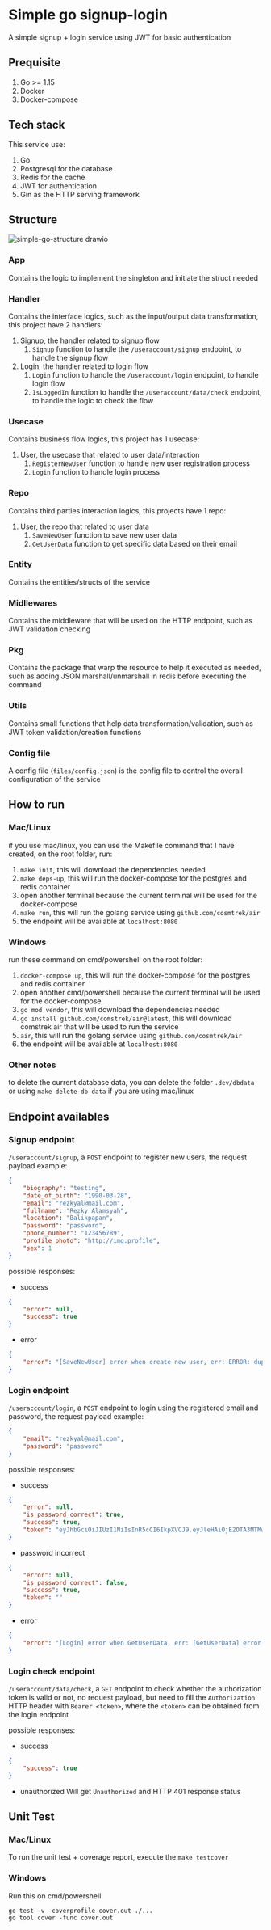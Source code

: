 # Simple go signup-login

A simple signup + login service using JWT for basic authentication

## Prequisite
1. Go >= 1.15
2. Docker
3. Docker-compose

## Tech stack
This service use:
1. Go
2. Postgresql for the database
3. Redis for the cache
4. JWT for authentication
5. Gin as the HTTP serving framework

## Structure

![simple-go-structure drawio](https://github.com/rezkyal/simple-go-login/assets/25602049/fbfa31b8-5211-47b5-b95d-58b5476a81ac)

### App
Contains the logic to implement the singleton and initiate the struct needed

### Handler
Contains the interface logics, such as the input/output data transformation, this project have 2 handlers:
1. Signup, the handler related to signup flow
    1. `Signup` function to handle the `/useraccount/signup` endpoint, to handle the signup flow
2. Login, the handler related to login flow
    1. `Login` function to handle the `/useraccount/login` endpoint, to handle login flow
    2. `IsLoggedIn` function to handle the `/useraccount/data/check` endpoint, to handle the logic to check the flow

### Usecase
Contains business flow logics, this project has 1 usecase:
1. User, the usecase that related to user data/interaction
    1. `RegisterNewUser` function to handle new user registration process
    2. `Login` function to handle login process

### Repo
Contains third parties interaction logics, this projects have 1 repo:
1. User, the repo that related to user data
    1. `SaveNewUser` function to save new user data
    2. `GetUserData` function to get specific data based on their email

### Entity
Contains the entities/structs of the service

### Midllewares
Contains the middleware that will be used on the HTTP endpoint, such as JWT validation checking

### Pkg
Contains the package that warp the resource to help it executed as needed, such as adding JSON marshall/unmarshall in redis before executing the command

### Utils
Contains small functions that help data transformation/validation, such as JWT token validation/creation functions

### Config file
A config file (`files/config.json`) is the config file to control the overall configuration of the service

## How to run
### Mac/Linux
if you use mac/linux, you can use the Makefile command that I have created, on the root folder, run:
1. `make init`, this will download the dependencies needed
2. `make deps-up`, this will run the docker-compose for the postgres and redis container
3. open another terminal because the current terminal will be used for the docker-compose
4. `make run`, this will run the golang service using `github.com/cosmtrek/air`
5. the endpoint will be available at `localhost:8080`


### Windows
run these command on cmd/powershell on the root folder:
1. `docker-compose up`, this will run the docker-compose for the postgres and redis container
2. open another cmd/powershell because the current terminal will be used for the docker-compose
1. `go mod vendor`, this will download the dependencies needed
2. `go install github.com/comstrek/air@latest`, this will download comstrek air that will be used to run the service
3. `air`, this will run the golang service using `github.com/cosmtrek/air`
5. the endpoint will be available at `localhost:8080`

### Other notes
to delete the current database data, you can delete the folder `.dev/dbdata` or using `make delete-db-data` if you are using mac/linux

## Endpoint availables
### Signup endpoint
`/useraccount/signup`, a `POST` endpoint to register new users, the request payload example:
```json
{
    "biography": "testing",
    "date_of_birth": "1990-03-28",
    "email": "rezkyal@mail.com",
    "fullname": "Rezky Alamsyah",
    "location": "Balikpapan",
    "password": "password",
    "phone_number": "123456789",
    "profile_photo": "http://img.profile",
    "sex": 1    
}
```

possible responses:
- success
```json
{
    "error": null,
    "success": true
}
```

- error
```json
{
    "error": "[SaveNewUser] error when create new user, err: ERROR: duplicate key value violates unique constraint \"useraccount_email_key\" (SQLSTATE 23505)"
}
```

### Login endpoint
`/useraccount/login`, a `POST` endpoint to login using the registered email and password, the request payload example:
```json
{
    "email": "rezkyal@mail.com",
    "password": "password"
}
```

possible responses:
- success
```json
{
    "error": null,
    "is_password_correct": true,
    "success": true,
    "token": "eyJhbGciOiJIUzI1NiIsInR5cCI6IkpXVCJ9.eyJleHAiOjE2OTA3MTMwNzQsInVzZXJfaWQiOjF9.1CkQliHVLpCyo7UbPSP_JmjCuTMyjWU1lkKATl2bFgA"
}
```

- password incorrect
```json
{
    "error": null,
    "is_password_correct": false,
    "success": true,
    "token": ""
}
```

- error
```json
{
    "error": "[Login] error when GetUserData, err: [GetUserData] error when query the user data, err: record not found"
}
```

### Login check endpoint
`/useraccount/data/check`, a `GET` endpoint to check whether the authorization token is valid or not, no request payload, but need to fill the `Authorization` HTTP header with `Bearer <token>`, where the `<token>` can be obtained from the login endpoint

possible responses:
- success
```json
{
    "success": true
}
```

- unauthorized
Will get `Unauthorized` and HTTP 401 response status

## Unit Test
### Mac/Linux
To run the unit test + coverage report, execute the `make testcover`

### Windows
Run this on cmd/powershell
```
go test -v -coverprofile cover.out ./...
go tool cover -func cover.out
```
